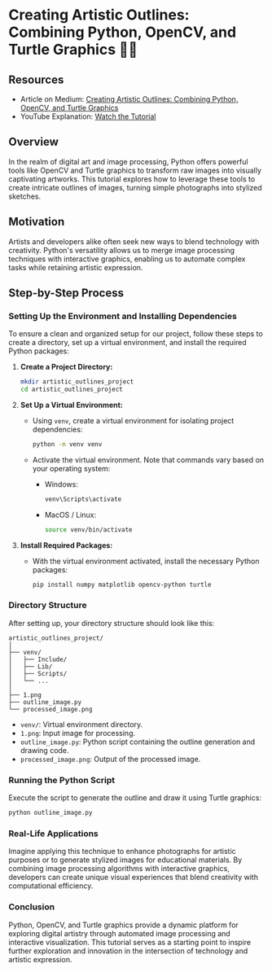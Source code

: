 # Creating Artistic Outlines: Combining Python, OpenCV, and Turtle Graphics 🎨🐍

## Resources

- Article on Medium: [Creating Artistic Outlines: Combining Python, OpenCV, and Turtle Graphics](https://medium.com/epochiiits/creating-artistic-outlines-combining-python-opencv-and-turtle-graphics-178a1faab856)
- YouTube Explanation: [Watch the Tutorial](https://www.youtube.com/watch?v=-uKKJe1hFYY)

## Overview
In the realm of digital art and image processing, Python offers powerful tools like OpenCV and Turtle graphics to transform raw images into visually captivating artworks. This tutorial explores how to leverage these tools to create intricate outlines of images, turning simple photographs into stylized sketches.

## Motivation
Artists and developers alike often seek new ways to blend technology with creativity. Python's versatility allows us to merge image processing techniques with interactive graphics, enabling us to automate complex tasks while retaining artistic expression.

## Step-by-Step Process
### Setting Up the Environment and Installing Dependencies
To ensure a clean and organized setup for our project, follow these steps to create a directory, set up a virtual environment, and install the required Python packages:

1. **Create a Project Directory:**
   ```bash
   mkdir artistic_outlines_project
   cd artistic_outlines_project
   ```

2. **Set Up a Virtual Environment:**
   - Using `venv`, create a virtual environment for isolating project dependencies:
     ```bash
     python -m venv venv
     ```

   - Activate the virtual environment. Note that commands vary based on your operating system:
     - Windows:
       ```bash
       venv\Scripts\activate
       ```
     - MacOS / Linux:
       ```bash
       source venv/bin/activate
       ```

3. **Install Required Packages:**
   - With the virtual environment activated, install the necessary Python packages:
     ```bash
     pip install numpy matplotlib opencv-python turtle
     ```

### Directory Structure
After setting up, your directory structure should look like this:

```
artistic_outlines_project/
│
├── venv/
│   ├── Include/
│   ├── Lib/
│   ├── Scripts/
│   └── ...
│
├── 1.png 
├── outline_image.py
└── processed_image.png
```

- `venv/`: Virtual environment directory.
- `1.png`: Input image for processing.
- `outline_image.py`: Python script containing the outline generation and drawing code.
- `processed_image.png`: Output of the processed image.

### Running the Python Script
Execute the script to generate the outline and draw it using Turtle graphics:
```bash
python outline_image.py
```

### Real-Life Applications
Imagine applying this technique to enhance photographs for artistic purposes or to generate stylized images for educational materials. By combining image processing algorithms with interactive graphics, developers can create unique visual experiences that blend creativity with computational efficiency.

### Conclusion
Python, OpenCV, and Turtle graphics provide a dynamic platform for exploring digital artistry through automated image processing and interactive visualization. This tutorial serves as a starting point to inspire further exploration and innovation in the intersection of technology and artistic expression.
